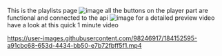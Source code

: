 This is the playlists page 
![image](https://user-images.githubusercontent.com/98246917/184151652-69388db9-d501-4ca7-ace8-45e24a9a25b2.png)
all the buttons on the player part are functional and connected to the api 
![image](https://user-images.githubusercontent.com/98246917/184152100-10fdb543-9276-41f1-a63f-0bca2a7144f0.png)
for a detailed preview video have a look at this quick 1 minute video 


https://user-images.githubusercontent.com/98246917/184152595-a91cbc68-653d-4434-bb50-e7b72fbff5f1.mp4

